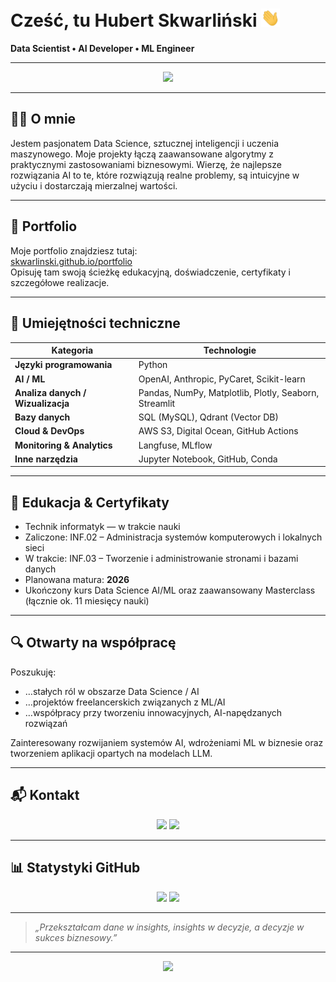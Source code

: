 <!-- Powitanie z animacją -->
# Cześć, tu Hubert Skwarliński <img src="https://raw.githubusercontent.com/ABSphreak/ABSphreak/master/gifs/Hi.gif" width="30px">

**Data Scientist • AI Developer • ML Engineer**

---

<!-- Pasek animowany -->
<p align="center">
  <img src="https://readme-typing-svg.herokuapp.com?color=%2336BCF7&center=true&vCenter=true&lines=Data+Science+Enthusiast;Machine+Learning+Engineer;Turning+Data+into+Decisions" />
</p>

---

## 🙋‍♂️ O mnie  
Jestem pasjonatem Data Science, sztucznej inteligencji i uczenia maszynowego. Moje projekty łączą zaawansowane algorytmy z praktycznymi zastosowaniami biznesowymi. Wierzę, że najlepsze rozwiązania AI to te, które rozwiązują realne problemy, są intuicyjne w użyciu i dostarczają mierzalnej wartości.

---

## 💼 Portfolio  
Moje portfolio znajdziesz tutaj:  
[skwarlinski.github.io/portfolio](https://skwarlinski.github.io/portfolio/)  
Opisuję tam swoją ścieżkę edukacyjną, doświadczenie, certyfikaty i szczegółowe realizacje.

---

## 🔧 Umiejętności techniczne

| Kategoria              | Technologie                                                                 |
|------------------------|------------------------------------------------------------------------------|
| **Języki programowania** | Python                                                                     |
| **AI / ML**              | OpenAI, Anthropic, PyCaret, Scikit-learn                                  |
| **Analiza danych / Wizualizacja** | Pandas, NumPy, Matplotlib, Plotly, Seaborn, Streamlit       |
| **Bazy danych**           | SQL (MySQL), Qdrant (Vector DB)                                          |
| **Cloud & DevOps**       | AWS S3, Digital Ocean, GitHub Actions                                     |
| **Monitoring & Analytics** | Langfuse, MLflow                                                        |
| **Inne narzędzia**       | Jupyter Notebook, GitHub, Conda                                           |

---

## 📜 Edukacja & Certyfikaty

- Technik informatyk — w trakcie nauki  
- Zaliczone: INF.02 – Administracja systemów komputerowych i lokalnych sieci  
- W trakcie: INF.03 – Tworzenie i administrowanie stronami i bazami danych  
- Planowana matura: **2026**  
- Ukończony kurs Data Science AI/ML oraz zaawansowany Masterclass (łącznie ok. 11 miesięcy nauki)

---

## 🔍 Otwarty na współpracę

Poszukuję:
- …stałych ról w obszarze Data Science / AI  
- …projektów freelancerskich związanych z ML/AI  
- …współpracy przy tworzeniu innowacyjnych, AI-napędzanych rozwiązań  

Zainteresowany rozwijaniem systemów AI, wdrożeniami ML w biznesie oraz tworzeniem aplikacji opartych na modelach LLM.

---

## 📬 Kontakt

<p align="center">
  <a href="https://www.linkedin.com/in/skwarlinski/"><img src="https://img.shields.io/badge/LinkedIn-0A66C2.svg?style=for-the-badge&logo=linkedin&logoColor=white" /></a>
  <a href="https://skwarlinski.github.io/portfolio/"><img src="https://img.shields.io/badge/Portfolio-FF5722.svg?style=for-the-badge&logo=firefox&logoColor=white" /></a>
</p>

---

## 📊 Statystyki GitHub

<p align="center">
  <img src="https://github-readme-stats.vercel.app/api?username=skwarlinski&show_icons=true&theme=tokyonight" height="150"/>
  <img src="https://github-readme-streak-stats.herokuapp.com/?user=skwarlinski&theme=tokyonight" height="150"/>
</p>

---

> _„Przekształcam dane w insights, insights w decyzje, a decyzje w sukces biznesowy.”_

---

<!-- Animowana fala na zakończenie -->
<p align="center">
  <img src="https://capsule-render.vercel.app/api?type=waving&color=36BCF7&height=100&section=footer"/>
</p>
